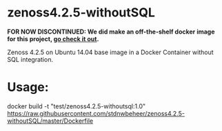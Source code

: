 # zenoss4.2.5-withoutSQL

<b>FOR NOW DISCONTINUED: We did make an off-the-shelf docker image for this project, [go check it out](https://hub.docker.com/r/stdnwbeheer/zenoss4.2.5-withoutsql).</b>

Zenoss 4.2.5 on Ubuntu 14.04 base image in a Docker Container without SQL integration.

# Usage:
docker build -t "test/zenoss4.2.5-withoutsql:1.0" https://raw.githubusercontent.com/stdnwbeheer/zenoss4.2.5-withoutSQL/master/Dockerfile
